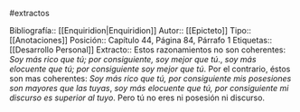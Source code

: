 #extractos 

Bibliografía:: [[Enquiridion|Enquiridion]]
Autor:: [[Epicteto]]
Tipo:: [[Anotaciones]]
Posición:: Capítulo 44, Página 84, Párrafo 1
Etiquetas:: [[Desarrollo Personal]]
Extracto:: Estos razonamientos no son coherentes: *Soy más rico que tú; por consiguiente, soy mejor que tú*., *soy más elocuente que tú; por consiguiente soy mejor que tú*. Por el contrario, éstos son mas coherentes: *Soy más rico que tú, por consiguiente mis posesiones son mayores que las tuyas*, *soy más elocuente que tú, por consiguiente mi discurso es superior al tuyo*. Pero tú no eres ni posesión ni discurso.